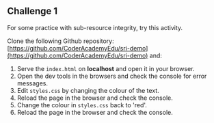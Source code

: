 ## Challenge 1 

For some practice with sub-resource integrity, try this activity.

Clone the following Github repository: [https://github.com/CoderAcademyEdu/sri-demo](https://github.com/CoderAcademyEdu/sri-demo) and:
   1. Serve the `index.html` on **localhost** and open it in your browser.
   1. Open the dev tools in the browsers and check the console for error messages.
   1. Edit `styles.css` by changing the colour of the text.
   1. Reload the page in the browser and check the console.
   1. Change the colour in `styles.css` back to 'red'.
   1. Reload the page in the browser and check the console.
